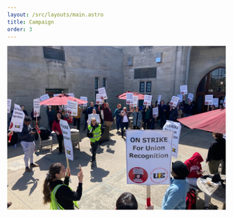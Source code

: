 ```yaml
---
layout: /src/layouts/main.astro
title: Campaign
order: 3
---
```


![<#caption#>](../media/2022-04-imu.jpg)
